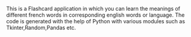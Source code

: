 This is a Flashcard application in which you can learn the meanings of different french words in corresponding english words or language.
The code is generated with the help of Python with various modules such as Tkinter,Random,Pandas etc.
